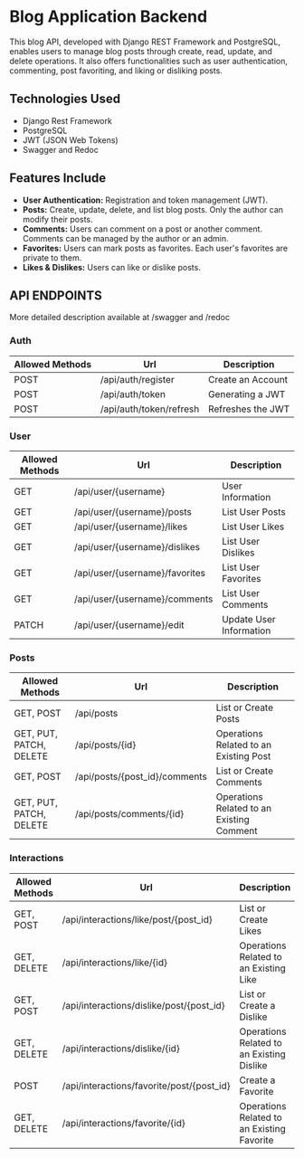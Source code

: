 # Blog Application Backend

This blog API, developed with Django REST Framework and PostgreSQL, enables users to manage blog posts through create, read, update, and delete operations. It also offers functionalities such as user authentication, commenting, post favoriting, and liking or disliking posts.

## Technologies Used

- Django Rest Framework
- PostgreSQL
- JWT (JSON Web Tokens)
- Swagger and Redoc

## Features Include

- **User Authentication:** Registration and token management (JWT).
- **Posts:** Create, update, delete, and list blog posts. Only the author can modify their posts.
- **Comments:** Users can comment on a post or another comment. Comments can be managed by the author or an admin.
- **Favorites:** Users can mark posts as favorites. Each user's favorites are private to them.
- **Likes & Dislikes:** Users can like or dislike posts.


## API ENDPOINTS

More detailed description available at /swagger and /redoc

### Auth

| Allowed Methods | Url                     | Description       |
| --------------- | ----------------------- | ----------------- |
| POST            | /api/auth/register      | Create an Account |
| POST            | /api/auth/token         | Generating a JWT  |
| POST            | /api/auth/token/refresh | Refreshes the JWT |


### User

| Allowed Methods | Url                            | Description             |
| --------------- | ------------------------------ | ----------------------- |
| GET             | /api/user/{username}           | User Information        |
| GET             | /api/user/{username}/posts     | List User Posts         |
| GET             | /api/user/{username}/likes     | List User Likes         |
| GET             | /api/user/{username}/dislikes  | List User Dislikes      |
| GET             | /api/user/{username}/favorites | List User Favorites     |
| GET             | /api/user/{username}/comments  | List User Comments      |
| PATCH           | /api/user/{username}/edit      | Update User Information |

### Posts

| Allowed Methods         | Url                           | Description                               |
| ----------------------- | ----------------------------- | ----------------------------------------- |
| GET, POST               | /api/posts                    | List or Create Posts                      |
| GET, PUT, PATCH, DELETE | /api/posts/{id}               | Operations Related to an Existing Post    |
| GET, POST               | /api/posts/{post_id}/comments | List or Create Comments                   |
| GET, PUT, PATCH, DELETE | /api/posts/comments/{id}      | Operations Related to an Existing Comment |

### Interactions

| Allowed Methods | Url                                       | Description                                |
| --------------- | ----------------------------------------- | ------------------------------------------ |
| GET, POST       | /api/interactions/like/post/{post_id}     | List or Create Likes                       |
| GET, DELETE     | /api/interactions/like/{id}               | Operations Related to an Existing Like     |
| GET, POST       | /api/interactions/dislike/post/{post_id}  | List or Create a Dislike                   |
| GET, DELETE     | /api/interactions/dislike/{id}            | Operations Related to an Existing Dislike  |
| POST            | /api/interactions/favorite/post/{post_id} | Create a Favorite                          |
| GET, DELETE     | /api/interactions/favorite/{id}           | Operations Related to an Existing Favorite |

